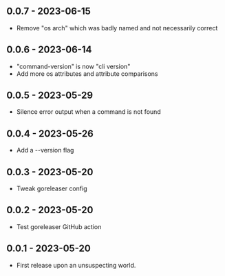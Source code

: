 ## 0.0.7 - 2023-06-15

- Remove "os arch" which was badly named and not necessarily correct

## 0.0.6 - 2023-06-14

- "command-version" is now "cli version"
- Add more os attributes and attribute comparisons

## 0.0.5 - 2023-05-29

- Silence error output when a command is not found

## 0.0.4 - 2023-05-26

- Add a --version flag

## 0.0.3 - 2023-05-20

- Tweak goreleaser config

## 0.0.2 - 2023-05-20

- Test goreleaser GitHub action

## 0.0.1 - 2023-05-20

- First release upon an unsuspecting world.
